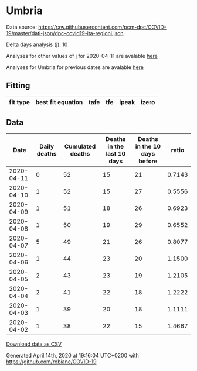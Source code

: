 # Umbria

Data source: https://raw.githubusercontent.com/pcm-dpc/COVID-19/master/dati-json/dpc-covid19-ita-regioni.json

Delta days analysis (j): 10

Analyses for other values of j for 2020-04-11 are avalable [here](../2020-04-11/README.md)

Analyses for Umbria for previous dates are avalable [here](../README.md)

## Fitting 
|fit type|best fit equation|tafe|tfe|ipeak|izero|
|-------|-----|--------|------|---|---|

## Data
|Date|Daily deaths|Cumulated deaths|Deaths in the last 10 days|Deaths in the 10 days before|ratio|
|----|----------|-----------|-------|--------------------|-----|
|2020-04-11|0|52|15|21|0.7143|
|2020-04-10|1|52|15|27|0.5556|
|2020-04-09|1|51|18|26|0.6923|
|2020-04-08|1|50|19|29|0.6552|
|2020-04-07|5|49|21|26|0.8077|
|2020-04-06|1|44|23|20|1.1500|
|2020-04-05|2|43|23|19|1.2105|
|2020-04-04|2|41|22|18|1.2222|
|2020-04-03|1|39|20|18|1.1111|
|2020-04-02|1|38|22|15|1.4667|

[Download data as CSV](COVID-19_umbria_j10_2020-04-11.csv)

Generated April 14th, 2020 at 19:16:04 UTC+0200 with https://github.com/robianc/COVID-19
